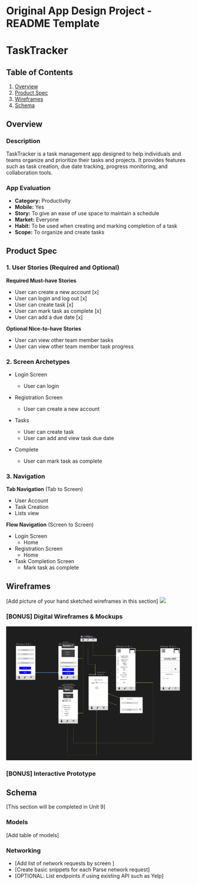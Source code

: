 Original App Design Project - README Template
===

# TaskTracker

## Table of Contents

1. [Overview](#Overview)
2. [Product Spec](#Product-Spec)
3. [Wireframes](#Wireframes)
4. [Schema](#Schema)

## Overview

### Description
TaskTracker is a task management app designed to help individuals and teams organize and prioritize their tasks and projects. It provides features such as task creation, due date tracking, progress monitoring, and collaboration tools.


### App Evaluation

- **Category:** Productivity
- **Mobile:** Yes
- **Story:** To give an ease of use space to maintain a schedule
- **Market:** Everyone
- **Habit:** To be used when creating and marking completion of a task
- **Scope:** To organize and create tasks

## Product Spec

### 1. User Stories (Required and Optional)

**Required Must-have Stories**

* User can create a new account   [x]
* User can login and log out      [x]
* User can create task            [x]
* User can mark task as complete  [x]
* User can add a due date         [x]

**Optional Nice-to-have Stories**

* User can view other team member tasks
* User can view other team member task progress

### 2. Screen Archetypes

* Login Screen
    * User can login

* Registration Screen
    * User can create a new account
* Tasks
    * User can create task
    * User can add and view task due date
* Complete
    * User can mark task as complete

### 3. Navigation

**Tab Navigation** (Tab to Screen)

* User Account
* Task Creation
* Lists view 

**Flow Navigation** (Screen to Screen)

* Login Screen
    * Home
* Registration Screen
    * Home
* Task Completion Screen
    * Mark task as complete 


## Wireframes

[Add picture of your hand sketched wireframes in this section]
<img src="(https://hackmd.io/_uploads/HkXj40HzT.png)" width=600>

### [BONUS] Digital Wireframes & Mockups



![](https://github.com/COP4655-MobileApps-Fall2023/cop4655-mobile-apps-final-project-final-project-group21/blob/main/wireframe.png)



### [BONUS] Interactive Prototype

## Schema 

[This section will be completed in Unit 9]

### Models

[Add table of models]

### Networking

- [Add list of network requests by screen ]
- [Create basic snippets for each Parse network request]
- [OPTIONAL: List endpoints if using existing API such as Yelp]
